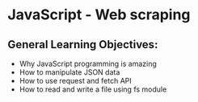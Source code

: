 JavaScript - Web scraping
=========================

## General Learning Objectives:

- Why JavaScript programming is amazing
- How to manipulate JSON data
- How to use request and fetch API
- How to read and write a file using fs module

